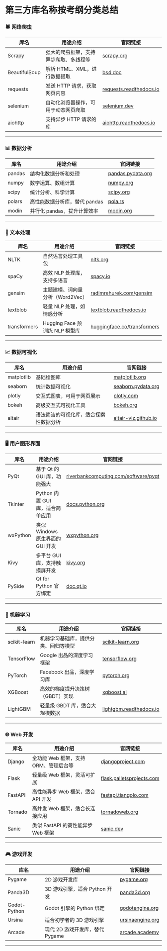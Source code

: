 # 第三方库名称按考纲分类总结
### 🕷 网络爬虫

| 库名          | 用途介绍                                      | 官网链接 |
|--------------|---------------------------------|------------|
| Scrapy      | 强大的爬虫框架，支持异步爬取、多线程等 | [scrapy.org](https://scrapy.org/) |
| BeautifulSoup | 解析 HTML、XML，进行数据提取      | [bs4 doc](https://www.crummy.com/software/BeautifulSoup/) |
| requests    | 发送 HTTP 请求，获取网页内容      | [requests.readthedocs.io](https://requests.readthedocs.io/en/latest/) |
| selenium    | 自动化浏览器操作，可用于动态网页爬取 | [selenium.dev](https://www.selenium.dev/) |
| aiohttp     | 支持异步 HTTP 请求的库            | [aiohttp.readthedocs.io](https://docs.aiohttp.org/en/stable/) |

---

### 📊 数据分析

| 库名       | 用途介绍                           | 官网链接 |
|-----------|------------------------------|------------|
| pandas    | 结构化数据分析和处理             | [pandas.pydata.org](https://pandas.pydata.org/) |
| numpy     | 数学运算、数组计算               | [numpy.org](https://numpy.org/) |
| scipy     | 统计分析、科学计算               | [scipy.org](https://scipy.org/) |
| polars    | 高性能数据分析库，替代 pandas      | [pola.rs](https://www.pola.rs/) |
| modin     | 并行化 pandas，提升计算效率       | [modin.org](https://modin.org/) |

---

### 📝 文本处理

| 库名       | 用途介绍                           | 官网链接 |
|-----------|------------------------------|------------|
| NLTK      | 自然语言处理工具包               | [nltk.org](https://www.nltk.org/) |
| spaCy     | 高效 NLP 处理库，支持多语言      | [spacy.io](https://spacy.io/) |
| gensim    | 主题建模、词向量分析（Word2Vec）  | [radimrehurek.com/gensim](https://radimrehurek.com/gensim/) |
| textblob  | 轻量 NLP 处理，如情感分析        | [textblob.readthedocs.io](https://textblob.readthedocs.io/en/dev/) |
| transformers | Hugging Face 预训练 NLP 模型库 | [huggingface.co/transformers](https://huggingface.co/transformers) |

---

### 📈 数据可视化

| 库名       | 用途介绍                            | 官网链接 |
|-----------|-------------------------------|------------|
| matplotlib | 基础绘图库                     | [matplotlib.org](https://matplotlib.org/) |
| seaborn    | 统计数据可视化                  | [seaborn.pydata.org](https://seaborn.pydata.org/) |
| plotly     | 交互式图表，可用于网页展示         | [plotly.com](https://plotly.com/) |
| bokeh      | 高级交互式可视化工具              | [bokeh.org](https://bokeh.org/) |
| altair     | 语法简洁的可视化库，适合探索性数据分析 | [altair-viz.github.io](https://altair-viz.github.io/) |

---

### 🖥️ 用户图形界面

| 库名       | 用途介绍                            | 官网链接 |
|-----------|-------------------------------|------------|
| PyQt      | 基于 Qt 的 GUI 库，功能强大      | [riverbankcomputing.com/software/pyqt](https://www.riverbankcomputing.com/software/pyqt/) |
| Tkinter   | Python 内置 GUI 库，适合简单应用 | [docs.python.org](https://docs.python.org/3/library/tk.html) |
| wxPython  | 类似 Windows 原生界面的 GUI 开发 | [wxpython.org](https://wxpython.org/) |
| Kivy      | 多平台 GUI 库，支持触摸屏开发     | [kivy.org](https://kivy.org/) |
| PySide    | Qt for Python 官方绑定          | [doc.qt.io](https://doc.qt.io/qtforpython/) |

---

### 🤖 机器学习

| 库名       | 用途介绍                            | 官网链接 |
|-----------|-------------------------------|------------|
| scikit-learn | 机器学习基础库，提供分类、回归等模型 | [scikit-learn.org](https://scikit-learn.org/) |
| TensorFlow | Google 出品的深度学习框架        | [tensorflow.org](https://www.tensorflow.org/) |
| PyTorch   | Facebook 出品，深度学习库        | [pytorch.org](https://pytorch.org/) |
| XGBoost   | 高效的梯度提升决策树（GBDT）实现  | [xgboost.ai](https://xgboost.ai/) |
| LightGBM  | 轻量级 GBDT 库，适合大规模数据    | [lightgbm.readthedocs.io](https://lightgbm.readthedocs.io/en/latest/) |

---

### 🌐 Web 开发

| 库名       | 用途介绍                           | 官网链接 |
|-----------|------------------------------|------------|
| Django    | 全功能 Web 框架，支持 ORM、管理后台等 | [djangoproject.com](https://www.djangoproject.com/) |
| Flask     | 轻量级 Web 框架，灵活可扩展      | [flask.palletsprojects.com](https://flask.palletsprojects.com/) |
| FastAPI   | 高性能异步 Web 框架，适合 API 开发 | [fastapi.tiangolo.com](https://fastapi.tiangolo.com/) |
| Tornado   | 高并发 Web 框架，适合长连接应用   | [tornadoweb.org](https://www.tornadoweb.org/) |
| Sanic     | 类似 FastAPI 的高性能异步 Web 框架 | [sanic.dev](https://sanic.dev/) |

---

### 🎮 游戏开发

| 库名       | 用途介绍                           | 官网链接 |
|-----------|------------------------------|------------|
| Pygame    | 2D 游戏开发库                 | [pygame.org](https://www.pygame.org/) |
| Panda3D   | 3D 游戏引擎，适合 Python 开发 | [panda3d.org](https://www.panda3d.org/) |
| Godot-Python | Godot 引擎的 Python 绑定    | [godotengine.org](https://godotengine.org/) |
| Ursina    | 适合初学者的 3D 游戏引擎       | [ursinaengine.org](https://www.ursinaengine.org/) |
| Arcade    | 现代 2D 游戏开发库，替代 Pygame | [arcade.academy](https://arcade.academy/) |

---